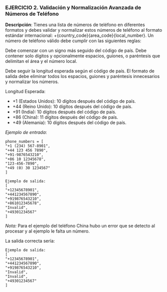 ### EJERCICIO 2. Validación y Normalización Avanzada de Números de Teléfono
**Descripción**:
Tienes una lista de números de teléfono en diferentes formatos y debes validar y normalizar estos
números de teléfono al formato estándar internacional: +{country_code}{area_code}{local_number}.
Un número de teléfono válido debe cumplir con las siguientes reglas:

Debe comenzar con un signo más seguido del código de país.
Debe contener solo dígitos y opcionalmente espacios, guiones, o paréntesis que delimitan el área y el número local.

Debe seguir la longitud esperada según el código de país.
El formato de salida debe eliminar todos los espacios, guiones y paréntesis innecesarios y normalizar los números.

Longitud Esperada:
- +1 (Estados Unidos): 10 dígitos después del código de país.
- +44 (Reino Unido): 10 dígitos después del código de país.
- +91 (India): 10 dígitos después del código de país.
- +86 (China): 11 dígitos después del código de país.
- +49 (Alemania): 10 dígitos después del código de país.

*Ejemplo de entrada*:

```
phone_numbers = [
"+1 (234) 567-8901",
"+44 123 456 7890",
"+91-9876543210",
"+86 10 12345678",
"123-456-7890",
"+49 (0) 30 1234567"
]
```

```
Ejemplo de salida:
[
"+12345678901",
"+441234567890",
"+919876543210",
"+861012345678",
"Invalid",
"+49301234567"
]
```

*Nota:* Para el ejemplo del teléfono China hubo un error que se detecto al procesar y al ejemplo le falta un número.

La salida correcta sería:

```
Ejemplo de salida:
[
"+12345678901",
"+441234567890",
"+919876543210",
"Invalid",
"Invalid",
"+49301234567"
]
```


